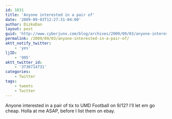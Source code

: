 ```yaml
---
id: 1031
title: 'Anyone interested in a pair of'
date: '2009-09-03T12:27:31-04:00'
author: DizkoDan
layout: post
guid: 'http://www.cyberjunx.com/blog/archives/2009/09/03/anyone-interested-in-a-pair-of/'
permalink: /2009/09/03/anyone-interested-in-a-pair-of/
aktt_notify_twitter:
    - 'yes'
ljID:
    - '995'
aktt_twitter_id:
    - '3736714731'
categories:
    - Twitter
tags:
    - tweets
    - Twitter
---
```


Anyone interested in a pair of tix to UMD Football on 9/12? I’ll let em go cheap. Holla at me ASAP, before I list them on ebay.